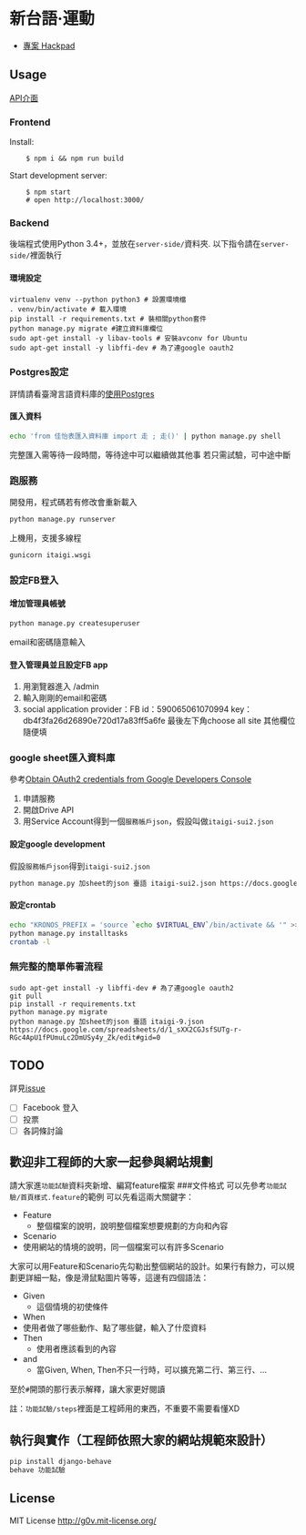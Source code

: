 
新台語·運動
===========

* [專案 Hackpad](https://g0v.hackpad.com/moed7ct-taigi-neologism)


## Usage

[API介面](http://docs.tai5uan5gian5gi2phing5thai5.apiary.io/#)

### Frontend

Install:

        $ npm i && npm run build


Start development server:

        $ npm start
        # open http://localhost:3000/

### Backend

後端程式使用Python 3.4+，並放在`server-side/`資料夾.
以下指令請在`server-side/`裡面執行

#### 環境設定
```python3
virtualenv venv --python python3 # 設置環境檔
. venv/bin/activate # 載入環境
pip install -r requirements.txt # 裝相關python套件
python manage.py migrate #建立資料庫欄位
sudo apt-get install -y libav-tools # 安裝avconv for Ubuntu
sudo apt-get install -y libffi-dev # 為了連google oauth2
```

### Postgres設定
詳情請看臺灣言語資料庫的[使用Postgres](http://tai5-uan5-gian5-gi2-tsu1-liau7-khoo3.readthedocs.org/zh_TW/latest/%E4%BD%BF%E7%94%A8Postgres.html)

#### 匯入資料
```bash
echo 'from 佳怡表匯入資料庫 import 走 ; 走()' | python manage.py shell
```
完整匯入需等待一段時間，等待途中可以繼續做其他事
若只需試驗，可中途中斷

### 跑服務
開發用，程式碼若有修改會重新載入
```bash
python manage.py runserver
```
上機用，支援多線程
```bash
gunicorn itaigi.wsgi
```

### 設定FB登入
#### 增加管理員帳號
```bash
python manage.py createsuperuser
```
email和密碼隨意輸入

#### 登入管理員並且設定FB app
1. 用瀏覽器進入 /admin
2. 輸入剛剛的email和密碼
3. social application
provider：FB 
id：590065061070994
key：db4f3fa26d26890e720d17a83ff5a6fe
最後左下角choose all site
其他欄位隨便填

### google sheet匯入資料庫
參考[Obtain OAuth2 credentials from Google Developers Console](http://gspread.readthedocs.org/en/latest/oauth2.html)

1. 申請服務
2. 開啟Drive API
3. 用Service Account得到一個`服務帳戶json`，假設叫做`itaigi-sui2.json`

#### 設定google development
假設`服務帳戶json`得到`itaigi-sui2.json`
```bash
python manage.py 加sheet的json 臺語 itaigi-sui2.json https://docs.google.com/spreadsheets/d/1_sXX2CGJsfSUTg-r-RGc4ApU1fPUmuLc2DmUSy4y_Zk/edit#gid=0
```

#### 設定crontab
```bash
echo "KRONOS_PREFIX = 'source `echo $VIRTUAL_ENV`/bin/activate && '" >> phing5thai5/settings.py # 設定django-kronos
python manage.py installtasks
crontab -l
```

### 無完整的簡單佈署流程
```
sudo apt-get install -y libffi-dev # 為了連google oauth2
git pull
pip install -r requirements.txt 
python manage.py migrate
python manage.py 加sheet的json 臺語 itaigi-9.json https://docs.google.com/spreadsheets/d/1_sXX2CGJsfSUTg-r-RGc4ApU1fPUmuLc2DmUSy4y_Zk/edit#gid=0
```

TODO
----
詳見[issue](https://github.com/g0v/taigi-neologism/issues)

- [ ] Facebook 登入
- [ ] 投票
- [ ] 各詞條討論

歡迎非工程師的大家一起參與網站規劃
-----------
請大家進`功能試驗`資料夾新增、編寫feature檔案
###文件格式
可以先參考`功能試驗/首頁樣式.feature`的範例
可以先看這兩大關鍵字：

- Feature
  -  整個檔案的說明，說明整個檔案想要規劃的方向和內容
-	Scenario
  - 使用網站的情境的說明，同一個檔案可以有許多Scenario

  大家可以用Feature和Scenario先勾勒出整個網站的設計。如果行有餘力，可以規劃更詳細一點，像是滑鼠點圖片等等，這邊有四個語法：

- Given
  - 這個情境的初使條件
-	When
  - 使用者做了哪些動作、點了哪些鍵，輸入了什麼資料
- Then
  - 使用者應該看到的內容
- and
  - 當Given, When, Then不只一行時，可以擴充第二行、第三行、…

至於`#`開頭的那行表示解釋，讓大家更好閱讀

註：`功能試驗/steps`裡面是工程師用的東西，不重要不需要看懂XD

## 執行與實作（工程師依照大家的網站規範來設計）
```bash
pip install django-behave
behave 功能試驗
```


License
-----------

MIT License <http://g0v.mit-license.org/>
